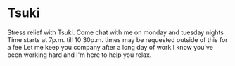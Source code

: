 # Tsuki
Stress relief with Tsuki.
Come chat with me on monday and tuesday nights
Time starts at 7p.m. till 10:30p.m.
times may be requested outside of this for a fee
Let me keep you company after a long day of work
I know you've been working hard and I'm here to help you relax.
